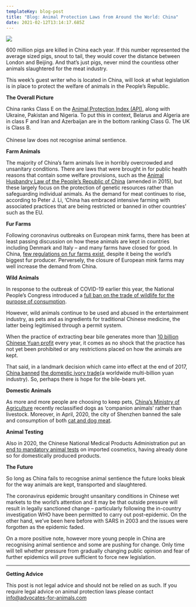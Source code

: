 ```yaml
---
templateKey: blog-post
title: "Blog: Animal Protection Laws from Around the World: China"
date: 2021-02-12T13:14:17.685Z
---
```

![](/img/china-artcile-image.jpg)

600 million pigs are killed in China each year. If this number represented the average sized pigs, snout to tail, they would cover the distance between London and Beijing. And that’s just pigs, never mind the countless other animals slaughtered for the meat industry.

This week’s guest writer who is located in China, will look at what legislation is in place to protect the welfare of animals in the People’s Republic.

**The Overall Picture**

China ranks Class E on the [Animal Protection Index (API)](https://api.worldanimalprotection.org/), along with Ukraine, Pakistan and Nigeria. To put this in context, Belarus and Algeria are in class F and Iran and Azerbaijan are in the bottom ranking Class G. The UK is Class B.\
\
Chinese law does not recognise animal sentience.

**Farm Animals**

The majority of China’s farm animals live in horribly overcrowded and unsanitary conditions. There are laws that were brought in for public health reasons that contain some welfare provisions, such as the [Animal Husbandry Law of the People’s Republic of China](http://lawinfochina.com/Display.aspx?lib=law&Cgid=252631&EncodingName=big5) (amended in 2015), but these largely focus on the protection of genetic resources rather than safeguarding individual animals. As the demand for meat continues to rise, according to Peter J. Li, ‘China has embraced intensive farming with associated practices that are being restricted or banned in other countries’ such as the EU.

**Fur Farms**

Following coronavirus outbreaks on European mink farms, there has been at least passing discussion on how these animals are kept in countries including Denmark and Italy – and many farms have closed for good. In China, [few regulations on fur farms exist](https://www.nationalgeographic.com/news/2016/08/wildlife-china-fur-farming-welfare/), despite it being the world’s biggest fur producer. Perversely, the closure of European mink farms may well increase the demand from China.

**Wild Animals**

In response to the outbreak of COVID-19 earlier this year, the National People’s Congress introduced a [full ban on the trade of wildlife for the purpose of consumption](http://www.npc.gov.cn/englishnpc/lawsoftheprc/202003/e31e4fac9a9b4df693d0e2340d016dcd.shtml).

However, wild animals continue to be used and abused in the entertainment industry, as pets and as ingredients for traditional Chinese medicine, the latter being legitimised through a permit system.

When the practice of extracting bear bile generates more than [10 billion Chinese Yuan profit](https://www.forbes.com/sites/michaeltobias/2012/11/02/animal-rights-in-china/) every year, it comes as no shock that the practice has not yet been prohibited or any restrictions placed on how the animals are kept.

That said, in a landmark decision which came into effect at the end of 2017, [China banned](http://lawinfochina.com/display.aspx?id=25813&lib=law&SearchKeyword=ivory&SearchCKeyword=)  [the domestic ivory trade](http://lawinfochina.com/display.aspx?id=25813&lib=law&SearchKeyword=ivory&SearchCKeyword=)(a worldwide multi-billion yuan industry). So, perhaps there is hope for the bile-bears yet.

**Domestic Animals**

As more and more people are choosing to keep pets, [China’s Ministry of Agriculture](https://www.hsi.org/news-media/china-ag-ministry-states-dogs-are-pets-not-livestock/) recently reclassified dogs as ‘companion animals’ rather than livestock. Moreover, in April, 2020, the city of Shenzhen banned the sale and consumption of both [cat and dog meat](https://edition.cnn.com/2020/04/02/asia/shenzhen-cats-dogs-ban-scli-intl/index.html).

**Animal Testing**

Also in 2020, the Chinese National Medical Products Administration put an [end to mandatory animal tests](https://www.chinalawinsight.com/2019/07/articles/cosmetics/chinas-slow-move-to-cruelty-free-new-draft-regulation-changes-requirements-for-cosmetics-filing/) on imported cosmetics, having already done so for domestically produced products.

**The Future**

So long as China fails to recognise animal sentience the future looks bleak for the way animals are kept, transported and slaughtered.

The coronavirus epidemic brought unsanitary conditions in Chinese wet markets to the world’s attention and it may be that outside pressure will result in legally sanctioned change – particularly following the in-country investigation WHO have been permitted to carry out post-epidemic. On the other hand, we’ve been here before with SARS in 2003 and the issues were forgotten as the epidemic faded.

On a more positive note, however more young people in China are recognising animal sentience and some are pushing for change. Only time will tell whether pressure from gradually changing public opinion and fear of further epidemics will prove sufficient to force new legislation.

- - -

**Getting Advice**

This post is not legal advice and should not be relied on as such. If you require legal advice on animal protection laws please contact info@advocates-for-animals.com